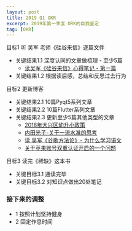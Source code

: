 ```yaml
---
layout: post
title: 2019 Q1 OKR
excerpt: 2019年第一季度 ORK的自我鉴定
tag: [OKR]
---
```


目标1 听 吴军 老师《硅谷来信》逐篇文件
* 关键结果1.1 深度认同的文章做梳理 - 至少5篇
    * [读吴军《硅谷来信》心得笔记 - 第一篇](http://pangz.me/2019/03/11/%E5%90%B4%E5%86%9B-%E7%A1%85%E8%B0%B7%E6%9D%A5%E4%BF%A1-%E7%AC%94%E8%AE%B0-01.html)
* 关键结果1.2 根据读后感，总结和反思过去行为

目标2 更新博客
* 关键结果2.1 10篇Pyqt5系列文章
* 关键结果2.2 10篇Flutter系列文章
* 关键结果2.3 更新至少5篇其他类型的文章
    * [2018年大兴区幼升小政策](http://pangz.me/2019/03/11/2018%E5%B9%B4%E5%A4%A7%E5%85%B4%E5%8C%BA%E5%B9%BC%E5%8D%87%E5%B0%8F%E6%94%BF%E7%AD%96.html)
    * [内田光子-关于一流水准的思考](http://pangz.me/2019/03/14/%E5%86%85%E7%94%B0%E5%85%89%E5%AD%90-%E5%85%B3%E4%BA%8E%E4%B8%80%E6%B5%81%E6%B0%B4%E5%87%86%E7%9A%84%E6%80%9D%E8%80%83.html)
    * [读 吴军《谷歌方法论》- 为什么学习语文](http://pangz.me/2019/03/22/%E5%90%B4%E5%86%9B-%E8%B0%B7%E6%AD%8C%E6%96%B9%E6%B3%95%E8%AE%BA-%E8%AF%AD%E6%96%87%E5%AD%A6%E4%B9%A0%E7%9A%84%E6%84%8F%E4%B9%89.html)
    * [关于苹果账号双重认证开启的一个问题](http://pangz.me/2019/03/24/%E5%85%B3%E4%BA%8E%E8%8B%B9%E6%9E%9C%E5%8F%8C%E9%87%8D%E8%AE%A4%E8%AF%81%E5%BC%80%E5%90%AF%E7%9A%84%E4%B8%80%E4%B8%AA%E9%97%AE%E9%A2%98.html)

目标3 读完《稀缺》这本书
* 关键目标3.1 通读完毕
* 关键目标3.2 对知识点做出20处笔记

### 接下来的调整

* 1 按照计划坚持健身
* 2 固定作息时间